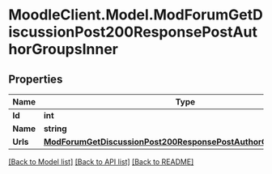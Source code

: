 # MoodleClient.Model.ModForumGetDiscussionPost200ResponsePostAuthorGroupsInner

## Properties

Name | Type | Description | Notes
------------ | ------------- | ------------- | -------------
**Id** | **int** | id | [optional] 
**Name** | **string** | name | [optional] 
**Urls** | [**ModForumGetDiscussionPost200ResponsePostAuthorGroupsInnerUrls**](ModForumGetDiscussionPost200ResponsePostAuthorGroupsInnerUrls.md) |  | [optional] 

[[Back to Model list]](../README.md#documentation-for-models) [[Back to API list]](../README.md#documentation-for-api-endpoints) [[Back to README]](../README.md)

